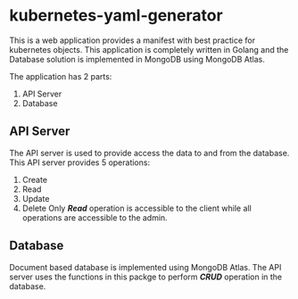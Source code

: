 # kubernetes-yaml-generator

This is a web application provides a manifest with best practice for kubernetes objects. This application is completely written in Golang and the Database solution is implemented in MongoDB using MongoDB Atlas.

The application has 2 parts:
1. API Server
2. Database

## API Server
The API server is used to provide access the data to and from the database. This API server provides 5 operations:
1. Create
2. Read
3. Update
4. Delete
Only ***Read*** operation is accessible to the client while all operations are accessible to the admin.

## Database
Document based database is implemented using MongoDB Atlas. The API server uses the functions in this packge to perform ***CRUD*** operation in the database. 